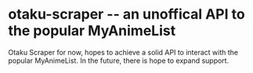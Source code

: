otaku-scraper -- an unoffical API to the popular MyAnimeList
=============

Otaku Scraper for now, hopes to achieve a solid API to interact with the popular MyAnimeList. In the future, there is hope to expand support.
